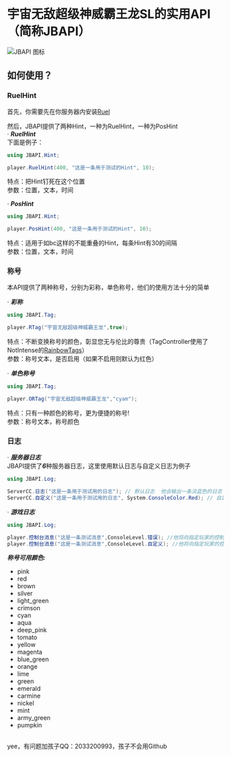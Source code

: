 # 宇宙无敌超级神威霸王龙SL的实用API（简称JBAPI）
 ![JBAPI 图标](https://github.com/Carl-Frellett/ThepracticalAPIoftheUniverseInvincibleSuperGodMightyTyrannosaurusRexSL/blob/main/Icon.png#pic_center )<br>  
 
## 如何使用？
### RuelHint
首先，你需要先在你服务器内安装[Ruel](https://github.com/Ruemena/RueI)

然后，JBAPI提供了两种Hint，一种为RuelHint，一种为PosHint  
· ***RuelHint***  
下面是例子：
``` csharp
using JBAPI.Hint;

player.RuelHint(400, "这是一条用于测试的Hint", 10);
```
特点：把Hint钉死在这个位置  
参数：位置，文本，时间

· ***PosHint***
``` csharp
using JBAPI.Hint;

player.PosHint(400, "这是一条用于测试的Hint", 10);
```
特点：适用于如bc这样的不能重叠的Hint，每条Hint有30的间隔  
参数：位置，文本，时间

### 称号
本API提供了两种称号，分别为彩称，单色称号，他们的使用方法十分的简单

· ***彩称***
``` csharp
using JBAPI.Tag;

player.RTag("宇宙无敌超级神威霸王龙",true);
```
特点：不断变换称号的颜色，彰显您无与伦比的尊贵（TagController使用了NotIntense的[RainbowTags](https://github.com/NotIntense/RainbowTags)）  
参数：称号文本，是否启用（如果不启用则默认为红色）

· ***单色称号***
``` csharp
using JBAPI.Tag;

player.ORTag("宇宙无敌超级神威霸王龙","cyam");
```
特点：只有一种颜色的称号，更为便捷的称号!  
参数：称号文本，称号颜色

### 日志
· ***服务器日志***  
JBAPI提供了***6***种服务器日志，这里使用默认日志与自定义日志为例子
``` csharp
using JBAPI.Log;

ServerCC.日志("这是一条用于测试用的日志"); // 默认日志  他会输出一条淡蓝色的日志
ServerCC.自定义("这是一条用于测试用的日志", System.ConsoleColor.Red); // 自定义颜色日志  他会输出一条指定颜色（示例为红色）的日志
```
· ***游戏日志***  
``` csharp
using JBAPI.Log;

player.控制台消息("这是一条测试消息",ConsoleLevel.错误); //他将向指定玩家的控制台输出"[错误] 这是一条测试消息"，颜色为红色
player.控制台消息("这是一条测试消息",ConsoleLevel.自定义); //他将向指定玩家的控制台输出"这是一条测试消息"，默认自定义没有颜色（控制台的是灰色"gray"）
```

***称号可用颜色:***
* pink
* red
* brown
* silver
* light_green
* crimson
* cyan
* aqua
* deep_pink
* tomato
* yellow
* magenta
* blue_green
* orange
* lime
* green
* emerald
* carmine
* nickel
* mint
* army_green
* pumpkin
##
yee，有问题加孩子QQ：2033200993，孩子不会用Github
